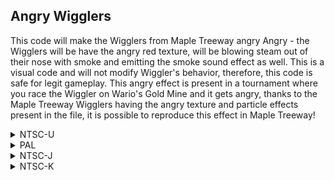 ## Angry Wigglers

This code will make the Wigglers from Maple Treeway angry  Angry - the Wigglers will be have the angry red texture, will be blowing steam out of their nose with smoke and emitting the smoke sound effect as well. This is a visual code and will not modify Wiggler's behavior, therefore, this code is safe for legit gameplay. 
This angry effect is present in a tournament where you race the Wiggler on Wario's Gold Mine and it gets angry, thanks to the Maple Treeway Wigglers having the angry texture and particle effects present in the file, it is possible to reproduce this effect in Maple Treeway!

<details>
<summary>NTSC-U</summary>

```powerpc
C26BEF50 0000000B
81830000 7C7F1B78
816C00EC 7D6903A6
4E800421 2C170000
40820030 7FE3FB78
81630000 816BFFE0
7D6903A6 4E800421
387D0284 38800274
3D608080 616BCA28
7D6903A6 4E800421
7FE3FB78 81830000
60000000 00000000
```
</details>

<details>
<summary>PAL</summary>

```powerpc
C26C9B44 0000000B
81830000 7C7F1B78
816C00EC 7D6903A6
4E800421 2C170000
40820030 7FE3FB78
81630000 816BFFE0
7D6903A6 4E800421
387D0284 38800274
3D608082 616B053C
7D6903A6 4E800421
7FE3FB78 81830000
60000000 00000000
```
</details>

<details>
<summary>NTSC-J</summary>

```powerpc
C26C91B0 0000000B
81830000 7C7F1B78
816C00EC 7D6903A6
4E800421 2C170000
40820030 7FE3FB78
81630000 816BFFE0
7D6903A6 4E800421
387D0284 38800274
3D608081 616BFBA8
7D6903A6 4E800421
7FE3FB78 81830000
60000000 00000000
```
</details>

<details>
<summary>NTSC-K</summary>

```powerpc
C26B7EEC 0000000B
81830000 7C7F1B78
816C00EC 7D6903A6
4E800421 2C170000
40820030 7FE3FB78
81630000 816BFFE0
7D6903A6 4E800421
387D0284 38800274
3D608080 616BE8F0
7D6903A6 4E800421
7FE3FB78 81830000
60000000 00000000
```
</details>